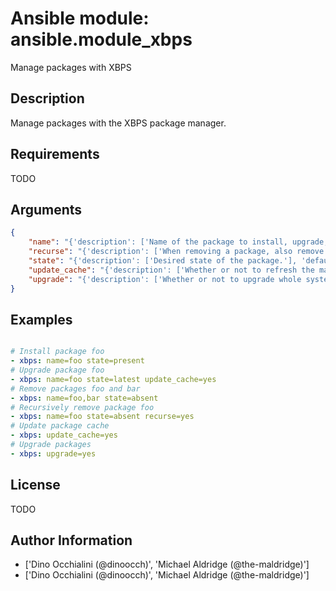 # Ansible module: ansible.module_xbps


Manage packages with XBPS

## Description

Manage packages with the XBPS package manager.

## Requirements

TODO

## Arguments

``` json
{
    "name": "{'description': ['Name of the package to install, upgrade, or remove.']}",
    "recurse": "{'description': ['When removing a package, also remove its dependencies, provided that they are not required by other packages and were not explicitly installed by a user.'], 'type': 'bool', 'default': False}",
    "state": "{'description': ['Desired state of the package.'], 'default': 'present', 'choices': ['present', 'absent', 'latest']}",
    "update_cache": "{'description': ['Whether or not to refresh the master package lists. This can be run as part of a package installation or as a separate step.'], 'type': 'bool', 'default': True}",
    "upgrade": "{'description': ['Whether or not to upgrade whole system'], 'type': 'bool', 'default': False}",
}
```

## Examples


``` yaml

# Install package foo
- xbps: name=foo state=present
# Upgrade package foo
- xbps: name=foo state=latest update_cache=yes
# Remove packages foo and bar
- xbps: name=foo,bar state=absent
# Recursively remove package foo
- xbps: name=foo state=absent recurse=yes
# Update package cache
- xbps: update_cache=yes
# Upgrade packages
- xbps: upgrade=yes

```

## License

TODO

## Author Information
  - ['Dino Occhialini (@dinoocch)', 'Michael Aldridge (@the-maldridge)']
  - ['Dino Occhialini (@dinoocch)', 'Michael Aldridge (@the-maldridge)']
